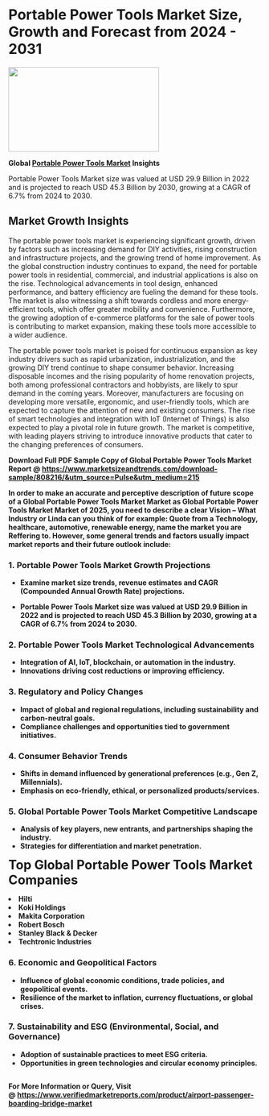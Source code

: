<H1>Portable Power Tools Market Size, Growth and Forecast from 2024 - 2031</H1><img class="aligncenter size-medium wp-image-584254" src="https://thirdeyenews.in/wp-content/uploads/2024/09/Global-Market-Research-300x168.jpeg" alt="" width="300" height="168" /><p><strong>Global&nbsp;<a href="https://www.marketsizeandtrends.com/download-sample/808216/&amp;utm_source=Pulse&amp;utm_medium=215">Portable Power Tools Market</a> Insights</strong></p><p>Portable Power Tools Market size was valued at USD 29.9 Billion in 2022 and is projected to reach USD 45.3 Billion by 2030, growing at a CAGR of 6.7% from 2024 to 2030.</p><p><h2>Market Growth Insights</h2> <p>The portable power tools market is experiencing significant growth, driven by factors such as increasing demand for DIY activities, rising construction and infrastructure projects, and the growing trend of home improvement. As the global construction industry continues to expand, the need for portable power tools in residential, commercial, and industrial applications is also on the rise. Technological advancements in tool design, enhanced performance, and battery efficiency are fueling the demand for these tools. The market is also witnessing a shift towards cordless and more energy-efficient tools, which offer greater mobility and convenience. Furthermore, the growing adoption of e-commerce platforms for the sale of power tools is contributing to market expansion, making these tools more accessible to a wider audience.</p> <p><strong></strong></p> <p>The portable power tools market is poised for continuous expansion as key industry drivers such as rapid urbanization, industrialization, and the growing DIY trend continue to shape consumer behavior. Increasing disposable incomes and the rising popularity of home renovation projects, both among professional contractors and hobbyists, are likely to spur demand in the coming years. Moreover, manufacturers are focusing on developing more versatile, ergonomic, and user-friendly tools, which are expected to capture the attention of new and existing consumers. The rise of smart technologies and integration with IoT (Internet of Things) is also expected to play a pivotal role in future growth. The market is competitive, with leading players striving to introduce innovative products that cater to the changing preferences of consumers.</p> <p><strong></p><p><span class=""><strong>Download Full PDF Sample Copy of Global Portable Power Tools Market Report</strong> @ <a href="https://www.marketsizeandtrends.com/download-sample/808216/&amp;utm_source=Pulse&amp;utm_medium=215" target="_blank">https://www.marketsizeandtrends.com/download-sample/808216/&amp;utm_source=Pulse&amp;utm_medium=215</a></span></p><p>In order to make an accurate and perceptive description of future scope of a Global&nbsp;Portable Power Tools Market Market as Global&nbsp;Portable Power Tools Market Market of 2025, you need to describe a clear Vision &ndash; What Industry or Linda can you think of for example: Quote from a Technology, healthcare, automotive, renewable energy, name the market you are Reffering to. However, some general trends and factors usually impact market reports and their future outlook include:</p><h3>1.&nbsp;<strong>Portable Power Tools Market Growth Projections</strong></h3><ul><li>Examine market size trends, revenue estimates and CAGR (Compounded Annual Growth Rate) projections.</li><li><p>Portable Power Tools Market size was valued at USD 29.9 Billion in 2022 and is projected to reach USD 45.3 Billion by 2030, growing at a CAGR of 6.7% from 2024 to 2030.</p></li></ul><h3>2.&nbsp;<strong>Portable Power Tools Market Technological Advancements</strong></h3><ul><li>Integration of AI, IoT, blockchain, or automation in the industry.</li><li>Innovations driving cost reductions or improving efficiency.</li></ul><h3>3.&nbsp;<strong>Regulatory and Policy Changes</strong></h3><ul><li>Impact of global and regional regulations, including sustainability and carbon-neutral goals.</li><li>Compliance challenges and opportunities tied to government initiatives.</li></ul><h3>4.&nbsp;<strong>Consumer Behavior Trends</strong></h3><ul><li>Shifts in demand influenced by generational preferences (e.g., Gen Z, Millennials).</li><li>Emphasis on eco-friendly, ethical, or personalized products/services.</li></ul><h3>5.&nbsp;<strong>Global Portable Power Tools Market Competitive Landscape</strong></h3><ul><li>Analysis of key players, new entrants, and partnerships shaping the industry.</li><li>Strategies for differentiation and market penetration.</li></ul><p data-pm-slice="1 1 []"><span style="color: inherit; font-family: inherit; font-size: 25px;">Top Global Portable Power Tools Market Companies</span></p><div class="" data-test-id=""><p><li>Hilti</li><li> Koki Holdings</li><li> Makita Corporation</li><li> Robert Bosch</li><li> Stanley Black & Decker</li><li> Techtronic Industries</li></p></div><h3>6.&nbsp;<strong>Economic and Geopolitical Factors</strong></h3><ul><li>Influence of global economic conditions, trade policies, and geopolitical events.</li><li>Resilience of the market to inflation, currency fluctuations, or global crises.</li></ul><h3>7.&nbsp;<strong>Sustainability and ESG (Environmental, Social, and Governance)</strong></h3><ul><li>Adoption of sustainable practices to meet ESG criteria.</li><li>Opportunities in green technologies and circular economy principles.</li></ul><h2><strong style="font-size: 14px;">For More Information or Query, Visit @&nbsp;</strong><a style="background-color: #ffffff; font-size: 14px;" href="https://www.marketsizeandtrends.com/report/portable-power-tools-market/" target="_blank">https://www.verifiedmarketreports.com/product/airport-passenger-boarding-bridge-market</a></h2>
